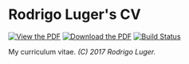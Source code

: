# Rodrigo Luger's CV
[![View the PDF](https://img.shields.io/badge/view-pdf-blue.svg)](https://docs.google.com/viewer?url=https://github.com/rodluger/cv/blob/pdf/cv.pdf)
[![Download the PDF](https://img.shields.io/badge/download-pdf-orange.svg)](https://github.com/rodluger/cv/raw/pdf/cv.pdf)
[![Build Status](https://travis-ci.org/rodluger/cv.svg?branch=master)](https://travis-ci.org/rodluger/cv)

My curriculum vitae. *(C) 2017 Rodrigo Luger.*
